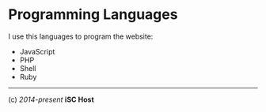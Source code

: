 Programming Languages
====

I use this languages to program the website:

* JavaScript
* PHP
* Shell
* Ruby

----
(c) *2014-present* **iSC Host**
